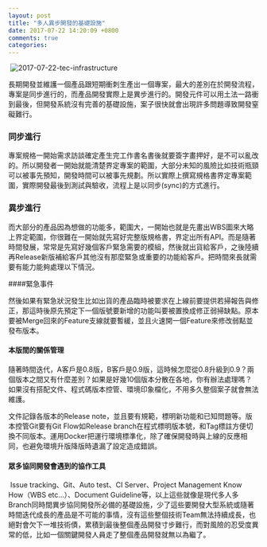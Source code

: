 ```yaml
---
layout: post
title: "多人異步開發的基礎設施"
date: 2017-07-22 14:20:09 +0800
comments: true
categories: 
---
```


​	![2017-07-22-tec-infrastructure](http://mrshih.github.io/images/2017-07-22-tec-infrastructure.jpg)

​	長期開發並維護一個產品跟短期衝刺生產出一個專案，最大的差別在於開發流程，專案是同步進行的，而產品開發實際上是異步進行的。開發元件可以用土法一路衝到最後，但開發系統沒有完善的基礎設施，案子很快就會出現許多問題導致開發窒礙難行。

### 同步進行

​	專案規格一開始需求訪談確定產生完工作書名書後就要簽字畫押好，是不可以亂改的。所以開發者一開始就能清楚界定專案的範圍，大部分未知的風險比如技術瓶頸可以被事先預知，開發時間可以被事先規劃。所以實際上撰寫規格書界定專案範圍，實際開發最後到測試與驗收，流程上是以同步(sync)的方式進行。

### 異步進行

​	而大部分的產品因為想做的功能多，範圍大，一開始也就是先畫出WBS圖來大略上界定範圍，你很難在一開始就先寫好完整版規格書，界定出所有API。而是隨著時間發展，常常是先寫好幾個客戶緊急需要的模組，然後就出貨給客戶，之後陸續再Release新版補給客戶其他沒有那麼緊急或重要的功能給客戶。把時間來長就需要有能力能夠處理以下情況。

####緊急事件

然後如果有緊急狀況發生比如出貨的產品臨時被要求在上線前要提供若掃報告與修正，那這時後原先預定下一個版號要新增的功能叫要被置換成修正弱掃缺點。原本要被Merge回來的Feature支線就要暫緩，並且火速開一個Feature來修改弱點並發布版本。

#### 本版間的關係管理

​	隨著時間迭代，A客戶是0.8版，B客戶是0.9版，這時候怎麼從0.8升級到0.9？兩個版本之間又有什麼差別？如果是好幾10個版本分散在各地，你有辦法處理嗎？如果沒有搭配文件、程式碼版本控管、環境印象檔化，不用多久整個案子就會無法維護。

文件記錄各版本的Release note，並且要有規範，標明新功能和已知問題等。版本控管Git要有Git Flow如Release branch在程式標明版本號，和Tag標註方便切換不同版本。運用Docker把運行環境標準化，除了確保開發時與上線的反應相同，也避免環境升版降版時遺漏了設定造成錯誤。

#### 眾多協同開發會遇到的協作工具

​	Issue tracking、Git、Auto test、CI Server、Project Management Know How（WBS etc...）、Document Guideline等，以上這些就像是現代多人多Branch同時間異步協同開發所必備的基礎設施，少了這些要開發大型系統或隨著時間迭代成長的產品是不可能的事情，沒有這些整個技術Team無法持續成長，也絕對會欠下一堆技術債，累積到最後整個產品開發寸步難行，而對風險的忍受度異常的低，比如一個關鍵開發人員走了整個產品開發就無以為繼了。

